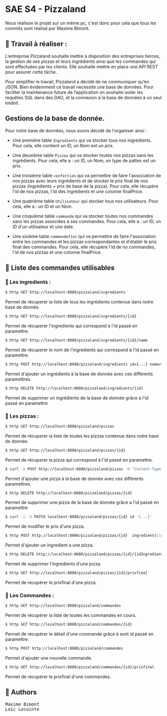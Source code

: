 # SAE S4 - Pizzaland

Nous réalison le projet sur un même pc, c'est donc pour cela que tous les commits sont réalisé par Maxime Bimont.

## 🏹 Travail à réaliser :

L’entreprise Pizzaland souhaite mettre à disposition des entreprises tierces, la gestion de ses pizzas et leurs
ingrédients ainsi que les commandes qui sont effectuées par les clients. Elle souhaite mettre en place une API REST
pour assurer cette tâche.

Pour simplifier le travail, Pizzaland a décidé de ne communiquer qu’en JSON. Bien évidemment ce travail necessite
une base de données. Pour faciliter la maintenance future de l’application on souhaite isoler les requêtes SQL dans des
DAO, et la connexion à la base de données à un seul endoit.

## Gestions de la base de donnée.

Pour notre base de données, nous avons décidé de l'organiser ainsi :

-   Une première table `Ingredients` qui va stocker tous nos ingrédients. Pour cela, elle contient un ID, un Nom est un prix.

-   Une deuxième table `Pizzas` qui va stocker toutes nos pizzas sans les ingrédients. Pour cela, elle a : un ID, un Nom, un type de pattes est un prix.

-  Une troisième table `confection` qui va permettre de faire l'association de nos pizzas avec leurs ingrédients et de stocker le prix final de nos pizzas (ingrédients + prix de base de la pizza). Pour cela, elle récupère l'id de nos pizzas, l'id des ingrédients et une colonne finalPrice. 

- Une quatrième table `Utilisateur` qui stocker tous nos utilisateurs. Pour cela, elle a : un ID et un Nom.

- Une cinquième table `commande` qui va stocker toutes nos commandes sans les pizzas associées à ses commandes. Pour cela, elle a : un ID, un ID d'un utilisateur et une date.

- Une sixième table `commandefini` qui va permettre de faire l'association entre les commandes et les pizzas correspondantes et d'établir le prix final des commandes. Pour cela, elle récupère l'id de no commandes, l'id de nos pizzas et une colonne finalPrice.

## 🔗 Liste des commandes utilisables

### 🍅 Les ingredients :

```bash
$ http GET http://localhost:8080/pizzaland/ingredients
```
Permet de récuperer la liste de tous les ingrédients contenue dans notre base de donnée. 

```bash
$ http GET http://localhost:8080/pizzaland/ingredients/{id}
```

Permet de récuperer l'ingredients qui correspond à l'id passé en paramettre.

```bash
$ http GET http://localhost:8080/pizzaland/ingredients/{id}/name
```
Permet de récuperer le nom de l'ingredients qui correspond à l'id passé en paramettre.

```bash
$ http POST http://localhost:8080/pizzaland/ingredients id={...} name="{...}" price={...}
```
Permet d'ajouter un ingrédients à la base de donnée avec ces différents paramettres.  

```bash
$ http DELETE http://localhost:8080/pizzaland/ingredients/{id}
```
Permet de supprimer un ingrédients de la base de donnée grâce a l'id passé en paramettre  

### 🍕 Les pizzas :

```bash
$ http GET http://localhost:8080/pizzaland/pizzas
```
Permet de récuperer la liste de toutes les pizzas contenue dans notre base de donnée. 

```bash
$ http GET http://localhost:8080/pizzaland/pizzas/{id}
```
Permet de récuperer la pizza qui correspond à l'id passé en paramettre.

```bash
$ curl -X POST http://localhost:8080/pizzaland/pizzas -H "Content-Type: application/json" -d '{"id":{...}, "name": "{...}", "type": "{...}","price":{...}, "ingredients":[{"id":{...}}, {"id":{...}}, {"id":{...}}]}'
```
Permet d'ajouter une pizza à la base de donnée avec ces différents paramettres.  

```bash
$ http DELETE http://localhost:8080/pizzaland/pizzas/{id}
```
Permet de supprimer une pizza de la base de donnée grâce a l'id passé en paramettre  

```bash
$ curl -i -X PATCH localhost:8080/pizzaland/pizzas/{id} id '{...}'
```
Permet de modifier le prix d'une pizza.

```bash
$ http POST http://localhost:8080/pizzaland/pizzas/{id}  ingredients[id={...}]
```
Permet d'ajouter un ingredient a une pizza.

```bash
$ http DELETE http://localhost:8080/pizzaland/pizzas/{id}/{idIngredients}
```
Permet de supprimer l'ingredients d'une pizza.

```bash
$ http GET http://localhost:8080/pizzaland/pizzas/{id}/prixfinal
```
Permet de recupérer le prixfinal d'une pizza.

### 📃 Les Commandes :

```bash
$ http GET http://localhost:8080/pizzaland/commandes
```
Permet de récupérer la liste de toutes les commandes en cours.

```bash
$ http GET http://localhost:8080/pizzaland/commandes/{id}
```
Permet de récupérer le détail d'une commande grâce à sont id passé en paramettre.

```bash
$ http POST http://localhost:8080/pizzaland/commandes
```
Permet d'ajouter une nouvelle commande.

```bash
$ http GET http://localhost:8080/pizzaland/commandes/{id}/prixfinal
```
Permet de recupérer le prixfinal d'une commandes.

## 👥 Authors

<pre>
Maxime Bimont
Loïc Lecointe
</pre>